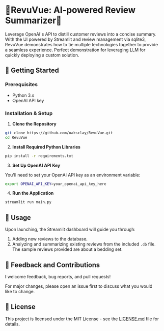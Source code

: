 
# 🌟RevuVue: AI-powered Review Summarizer🌟

Leverage OpenAI's API to distill customer reviews into a concise summary. With the UI powered by Streamlit and review management via sqlite3, RevuVue demonstrates how to tie multiple technologies together to provide a seamless experience. Perfect demonstration for leveraging LLM for quickly deploying a custom solution.

## 🚀 Getting Started

### Prerequisites

- Python 3.x
- OpenAI API key

### Installation & Setup

1. **Clone the Repository**

```bash
git clone https://github.com/oaksclay/RevuVue.git
cd RevuVue
```

2. **Install Required Python Libraries**

```bash
pip install -r requirements.txt
```

3. **Set Up OpenAI API Key**

You'll need to set your OpenAI API key as an environment variable:

```bash
export OPENAI_API_KEY=your_openai_api_key_here
```

4. **Run the Application**

```bash
streamlit run main.py
```

## 📖 Usage

Upon launching, the Streamlit dashboard will guide you through:

1. Adding new reviews to the database.
2. Analyzing and summarizing existing reviews from the included `.db` file. The sample reviews provided are about a bedding set.

## 📝 Feedback and Contributions

I welcome feedback, bug reports, and pull requests!

For major changes, please open an issue first to discuss what you would like to change.

## 📜 License

This project is licensed under the MIT License - see the [LICENSE.md](LICENSE.md) file for details.
